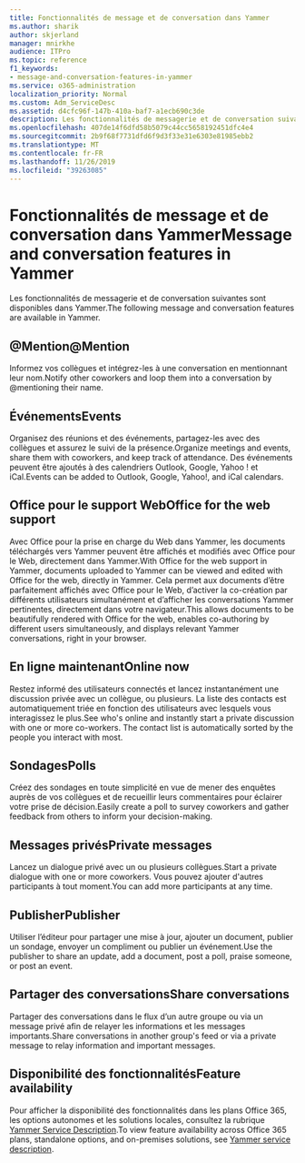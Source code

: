 ```yaml
---
title: Fonctionnalités de message et de conversation dans Yammer
ms.author: sharik
author: skjerland
manager: mnirkhe
audience: ITPro
ms.topic: reference
f1_keywords:
- message-and-conversation-features-in-yammer
ms.service: o365-administration
localization_priority: Normal
ms.custom: Adm_ServiceDesc
ms.assetid: d4cfc96f-147b-410a-baf7-a1ecb690c3de
description: Les fonctionnalités de messagerie et de conversation suivantes sont disponibles dans Yammer.
ms.openlocfilehash: 407de14f6dfd58b5079c44cc5658192451dfc4e4
ms.sourcegitcommit: 2b9f68f7731dfd6f9d3f33e31e6303e81985ebb2
ms.translationtype: MT
ms.contentlocale: fr-FR
ms.lasthandoff: 11/26/2019
ms.locfileid: "39263085"
---
```

# <a name="message-and-conversation-features-in-yammer"></a><span data-ttu-id="a751c-103">Fonctionnalités de message et de conversation dans Yammer</span><span class="sxs-lookup"><span data-stu-id="a751c-103">Message and conversation features in Yammer</span></span>

<span data-ttu-id="a751c-104">Les fonctionnalités de messagerie et de conversation suivantes sont disponibles dans Yammer.</span><span class="sxs-lookup"><span data-stu-id="a751c-104">The following message and conversation features are available in Yammer.</span></span>
  
## <a name="mention"></a><span data-ttu-id="a751c-105">@Mention</span><span class="sxs-lookup"><span data-stu-id="a751c-105">@Mention</span></span>

<span data-ttu-id="a751c-106">Informez vos collègues et intégrez-les à une conversation en mentionnant leur nom.</span><span class="sxs-lookup"><span data-stu-id="a751c-106">Notify other coworkers and loop them into a conversation by @mentioning their name.</span></span>

## <a name="events"></a><span data-ttu-id="a751c-107">Événements</span><span class="sxs-lookup"><span data-stu-id="a751c-107">Events</span></span>

<span data-ttu-id="a751c-108">Organisez des réunions et des événements, partagez-les avec des collègues et assurez le suivi de la présence.</span><span class="sxs-lookup"><span data-stu-id="a751c-108">Organize meetings and events, share them with coworkers, and keep track of attendance.</span></span> <span data-ttu-id="a751c-109">Des événements peuvent être ajoutés à des calendriers Outlook, Google, Yahoo ! et iCal.</span><span class="sxs-lookup"><span data-stu-id="a751c-109">Events can be added to Outlook, Google, Yahoo!, and iCal calendars.</span></span>
  
## <a name="office-for-the-web-support"></a><span data-ttu-id="a751c-110">Office pour le support Web</span><span class="sxs-lookup"><span data-stu-id="a751c-110">Office for the web support</span></span>

<span data-ttu-id="a751c-111">Avec Office pour la prise en charge du Web dans Yammer, les documents téléchargés vers Yammer peuvent être affichés et modifiés avec Office pour le Web, directement dans Yammer.</span><span class="sxs-lookup"><span data-stu-id="a751c-111">With Office for the web support in Yammer, documents uploaded to Yammer can be viewed and edited with Office for the web, directly in Yammer.</span></span> <span data-ttu-id="a751c-112">Cela permet aux documents d’être parfaitement affichés avec Office pour le Web, d’activer la co-création par différents utilisateurs simultanément et d’afficher les conversations Yammer pertinentes, directement dans votre navigateur.</span><span class="sxs-lookup"><span data-stu-id="a751c-112">This allows documents to be beautifully rendered with Office for the web, enables co-authoring by different users simultaneously, and displays relevant Yammer conversations, right in your browser.</span></span>

## <a name="online-now"></a><span data-ttu-id="a751c-113">En ligne maintenant</span><span class="sxs-lookup"><span data-stu-id="a751c-113">Online now</span></span>

<span data-ttu-id="a751c-p103">Restez informé des utilisateurs connectés et lancez instantanément une discussion privée avec un collègue, ou plusieurs. La liste des contacts est automatiquement triée en fonction des utilisateurs avec lesquels vous interagissez le plus.</span><span class="sxs-lookup"><span data-stu-id="a751c-p103">See who's online and instantly start a private discussion with one or more co-workers. The contact list is automatically sorted by the people you interact with most.</span></span>

## <a name="polls"></a><span data-ttu-id="a751c-116">Sondages</span><span class="sxs-lookup"><span data-stu-id="a751c-116">Polls</span></span>

<span data-ttu-id="a751c-117">Créez des sondages en toute simplicité en vue de mener des enquêtes auprès de vos collègues et de recueillir leurs commentaires pour éclairer votre prise de décision.</span><span class="sxs-lookup"><span data-stu-id="a751c-117">Easily create a poll to survey coworkers and gather feedback from others to inform your decision-making.</span></span>
  
## <a name="private-messages"></a><span data-ttu-id="a751c-118">Messages privés</span><span class="sxs-lookup"><span data-stu-id="a751c-118">Private messages</span></span>

<span data-ttu-id="a751c-119">Lancez un dialogue privé avec un ou plusieurs collègues.</span><span class="sxs-lookup"><span data-stu-id="a751c-119">Start a private dialogue with one or more coworkers.</span></span> <span data-ttu-id="a751c-120">Vous pouvez ajouter d'autres participants à tout moment.</span><span class="sxs-lookup"><span data-stu-id="a751c-120">You can add more participants at any time.</span></span>

## <a name="publisher"></a><span data-ttu-id="a751c-121">Publisher</span><span class="sxs-lookup"><span data-stu-id="a751c-121">Publisher</span></span>

<span data-ttu-id="a751c-122">Utiliser l’éditeur pour partager une mise à jour, ajouter un document, publier un sondage, envoyer un compliment ou publier un événement.</span><span class="sxs-lookup"><span data-stu-id="a751c-122">Use the publisher to share an update, add a document, post a poll, praise someone, or post an event.</span></span>
    
## <a name="share-conversations"></a><span data-ttu-id="a751c-123">Partager des conversations</span><span class="sxs-lookup"><span data-stu-id="a751c-123">Share conversations</span></span>

<span data-ttu-id="a751c-124">Partager des conversations dans le flux d’un autre groupe ou via un message privé afin de relayer les informations et les messages importants.</span><span class="sxs-lookup"><span data-stu-id="a751c-124">Share conversations in another group's feed or via a private message to relay information and important messages.</span></span>
  
## <a name="feature-availability"></a><span data-ttu-id="a751c-125">Disponibilité des fonctionnalités</span><span class="sxs-lookup"><span data-stu-id="a751c-125">Feature availability</span></span>

<span data-ttu-id="a751c-126">Pour afficher la disponibilité des fonctionnalités dans les plans Office 365, les options autonomes et les solutions locales, consultez la rubrique [Yammer Service Description](yammer-service-description.md).</span><span class="sxs-lookup"><span data-stu-id="a751c-126">To view feature availability across Office 365 plans, standalone options, and on-premises solutions, see [Yammer service description](yammer-service-description.md).</span></span>
  